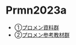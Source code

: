 # Prmn2023a
 
 - ①[プロメン資料群](https://github.com/kiryu-3/Prmn2023)
 - ②[プロメン参考教材群](https://scrapbox.io/Prmn2023/%E3%83%97%E3%83%AD%E3%83%A1%E3%83%B32023)
